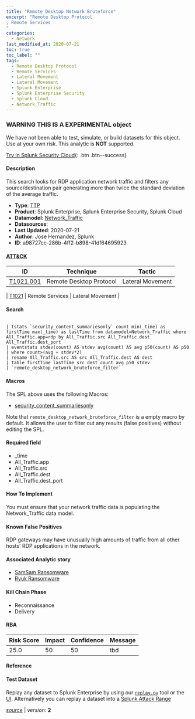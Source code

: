 ```yaml
---
title: "Remote Desktop Network Bruteforce"
excerpt: "Remote Desktop Protocol
, Remote Services
"
categories:
  - Network
last_modified_at: 2020-07-21
toc: true
toc_label: ""
tags:
  - Remote Desktop Protocol
  - Remote Services
  - Lateral Movement
  - Lateral Movement
  - Splunk Enterprise
  - Splunk Enterprise Security
  - Splunk Cloud
  - Network_Traffic
---
```


###  WARNING THIS IS A EXPERIMENTAL object
We have not been able to test, simulate, or build datasets for this object. Use at your own risk. This analytic is **NOT** supported.


[Try in Splunk Security Cloud](https://www.splunk.com/en_us/cyber-security.html){: .btn .btn--success}

#### Description

This search looks for RDP application network traffic and filters any source/destination pair generating more than twice the standard deviation of the average traffic.

- **Type**: [TTP](https://github.com/splunk/security_content/wiki/object-Analytic-Types)
- **Product**: Splunk Enterprise, Splunk Enterprise Security, Splunk Cloud
- **Datamodel**: [Network_Traffic](https://docs.splunk.com/Documentation/CIM/latest/User/NetworkTraffic)
- **Datasources**: 
- **Last Updated**: 2020-07-21
- **Author**: Jose Hernandez, Splunk
- **ID**: a98727cc-286b-4ff2-b898-41df64695923


#### [ATT&CK](https://attack.mitre.org/)

| ID             | Technique        |  Tactic             |
| -------------- | ---------------- |-------------------- |
| [T1021.001](https://attack.mitre.org/techniques/T1021/001/) | Remote Desktop Protocol | Lateral Movement |

| [T1021](https://attack.mitre.org/techniques/T1021/) | Remote Services | Lateral Movement |

#### Search

```

| tstats `security_content_summariesonly` count min(_time) as firstTime max(_time) as lastTime from datamodel=Network_Traffic where All_Traffic.app=rdp by All_Traffic.src All_Traffic.dest All_Traffic.dest_port 
| eventstats stdev(count) AS stdev avg(count) AS avg p50(count) AS p50 
| where count>(avg + stdev*2) 
| rename All_Traffic.src AS src All_Traffic.dest AS dest 
| table firstTime lastTime src dest count avg p50 stdev 
| `remote_desktop_network_bruteforce_filter`
```

#### Macros
The SPL above uses the following Macros:
* [security_content_summariesonly](https://github.com/splunk/security_content/blob/develop/macros/security_content_summariesonly.yml)

Note that `remote_desktop_network_bruteforce_filter` is a empty macro by default. It allows the user to filter out any results (false positives) without editing the SPL.

#### Required field
* _time
* All_Traffic.app
* All_Traffic.src
* All_Traffic.dest
* All_Traffic.dest_port


#### How To Implement
You must ensure that your network traffic data is populating the Network_Traffic data model.

#### Known False Positives
RDP gateways may have unusually high amounts of traffic from all other hosts' RDP applications in the network.

#### Associated Analytic story
* [SamSam Ransomware](/stories/samsam_ransomware)
* [Ryuk Ransomware](/stories/ryuk_ransomware)


#### Kill Chain Phase
* Reconnaissance
* Delivery



#### RBA

| Risk Score  | Impact      | Confidence   | Message      |
| ----------- | ----------- |--------------|--------------|
| 25.0 | 50 | 50 | tbd |




#### Reference


#### Test Dataset
Replay any dataset to Splunk Enterprise by using our [`replay.py`](https://github.com/splunk/attack_data#using-replaypy) tool or the [UI](https://github.com/splunk/attack_data#using-ui).
Alternatively you can replay a dataset into a [Splunk Attack Range](https://github.com/splunk/attack_range#replay-dumps-into-attack-range-splunk-server)



[*source*](https://github.com/splunk/security_content/tree/develop/detections/experimental/network/remote_desktop_network_bruteforce.yml) \| *version*: **2**